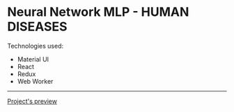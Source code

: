 <h1>Neural Network MLP - HUMAN DISEASES</h1>
<p>Technologies used:</p>
<ul>
  <li>Material UI</li>
  <li>React</li>
  <li>Redux</li>
  <li>Web Worker</li>
</ul>
<hr>
<a href="https://neural-network.herokuapp.com/">Project's preview</a>

